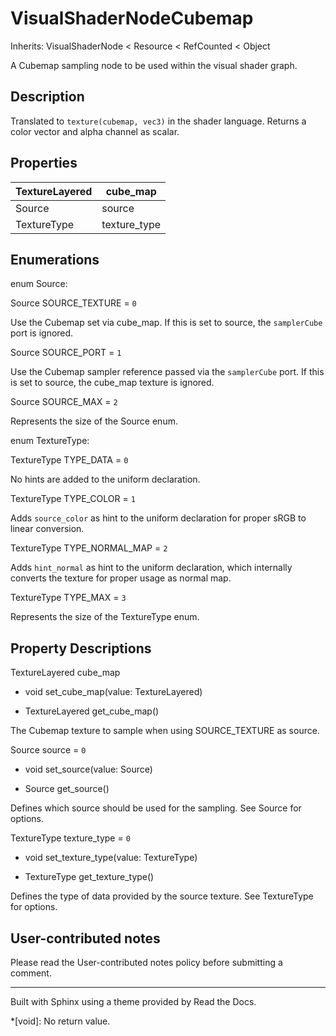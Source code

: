 # VisualShaderNodeCubemap

Inherits: VisualShaderNode < Resource < RefCounted < Object

A Cubemap sampling node to be used within the visual shader graph.

## Description

Translated to `texture(cubemap, vec3)` in the shader language. Returns a color
vector and alpha channel as scalar.

## Properties

TextureLayered | cube_map  
---|---  
Source | source | `0`  
TextureType | texture_type | `0`  
  
## Enumerations

enum Source:

Source SOURCE_TEXTURE = `0`

Use the Cubemap set via cube_map. If this is set to source, the `samplerCube`
port is ignored.

Source SOURCE_PORT = `1`

Use the Cubemap sampler reference passed via the `samplerCube` port. If this
is set to source, the cube_map texture is ignored.

Source SOURCE_MAX = `2`

Represents the size of the Source enum.

enum TextureType:

TextureType TYPE_DATA = `0`

No hints are added to the uniform declaration.

TextureType TYPE_COLOR = `1`

Adds `source_color` as hint to the uniform declaration for proper sRGB to
linear conversion.

TextureType TYPE_NORMAL_MAP = `2`

Adds `hint_normal` as hint to the uniform declaration, which internally
converts the texture for proper usage as normal map.

TextureType TYPE_MAX = `3`

Represents the size of the TextureType enum.

## Property Descriptions

TextureLayered cube_map

  * void set_cube_map(value: TextureLayered)

  * TextureLayered get_cube_map()

The Cubemap texture to sample when using SOURCE_TEXTURE as source.

Source source = `0`

  * void set_source(value: Source)

  * Source get_source()

Defines which source should be used for the sampling. See Source for options.

TextureType texture_type = `0`

  * void set_texture_type(value: TextureType)

  * TextureType get_texture_type()

Defines the type of data provided by the source texture. See TextureType for
options.

## User-contributed notes

Please read the User-contributed notes policy before submitting a comment.

* * *

Built with Sphinx using a theme provided by Read the Docs.

  *[void]: No return value.

